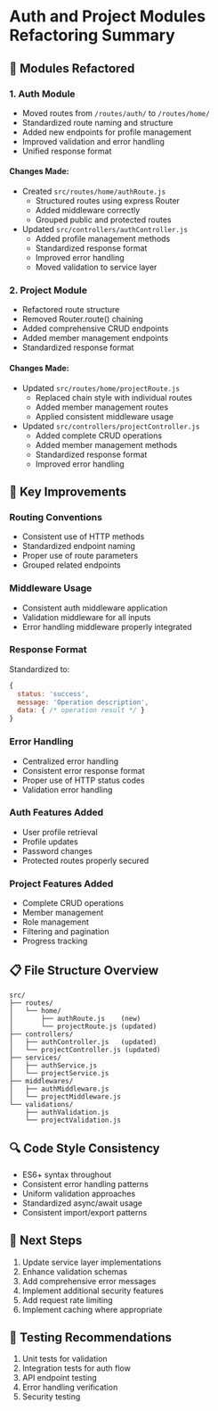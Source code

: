 # Auth and Project Modules Refactoring Summary

## 🔄 Modules Refactored

### 1. Auth Module
- Moved routes from `/routes/auth/` to `/routes/home/`
- Standardized route naming and structure
- Added new endpoints for profile management
- Improved validation and error handling
- Unified response format

#### Changes Made:
- Created `src/routes/home/authRoute.js`
  - Structured routes using express Router
  - Added middleware correctly
  - Grouped public and protected routes
- Updated `src/controllers/authController.js`
  - Added profile management methods
  - Standardized response format
  - Improved error handling
  - Moved validation to service layer

### 2. Project Module
- Refactored route structure
- Removed Router.route() chaining
- Added comprehensive CRUD endpoints
- Added member management endpoints
- Standardized response format

#### Changes Made:
- Updated `src/routes/home/projectRoute.js`
  - Replaced chain style with individual routes
  - Added member management routes
  - Applied consistent middleware usage
- Updated `src/controllers/projectController.js`
  - Added complete CRUD operations
  - Added member management methods
  - Standardized response format
  - Improved error handling

## 🔧 Key Improvements

### Routing Conventions
- Consistent use of HTTP methods
- Standardized endpoint naming
- Proper use of route parameters
- Grouped related endpoints

### Middleware Usage
- Consistent auth middleware application
- Validation middleware for all inputs
- Error handling middleware properly integrated

### Response Format
Standardized to:
```javascript
{
  status: 'success',
  message: 'Operation description',
  data: { /* operation result */ }
}
```

### Error Handling
- Centralized error handling
- Consistent error response format
- Proper use of HTTP status codes
- Validation error handling

### Auth Features Added
- User profile retrieval
- Profile updates
- Password changes
- Protected routes properly secured

### Project Features Added
- Complete CRUD operations
- Member management
- Role management
- Filtering and pagination
- Progress tracking

## 📋 File Structure Overview

```
src/
├── routes/
│   └── home/
│       ├── authRoute.js    (new)
│       └── projectRoute.js (updated)
├── controllers/
│   ├── authController.js   (updated)
│   └── projectController.js (updated)
├── services/
│   ├── authService.js
│   └── projectService.js
├── middlewares/
│   ├── authMiddleware.js
│   └── projectMiddleware.js
└── validations/
    ├── authValidation.js
    └── projectValidation.js
```

## 🔍 Code Style Consistency
- ES6+ syntax throughout
- Consistent error handling patterns
- Uniform validation approaches
- Standardized async/await usage
- Consistent import/export patterns

## 🎯 Next Steps
1. Update service layer implementations
2. Enhance validation schemas
3. Add comprehensive error messages
4. Implement additional security features
5. Add request rate limiting
6. Implement caching where appropriate

## 📝 Testing Recommendations
1. Unit tests for validation
2. Integration tests for auth flow
3. API endpoint testing
4. Error handling verification
5. Security testing
